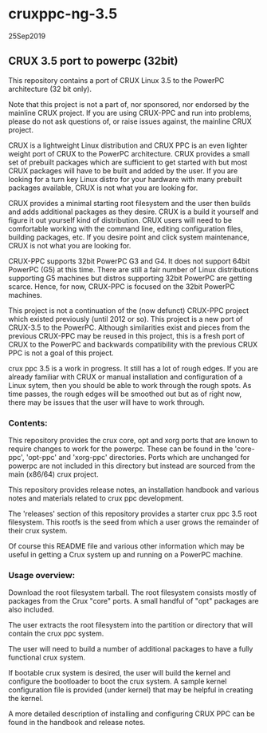 # cruxppc-ng-3.5

25Sep2019

## CRUX 3.5 port to powerpc (32bit)

  This repository contains a port of CRUX Linux 3.5 to the PowerPC architecture (32 bit only).   

  Note that this project is not a part of, nor sponsored, nor endorsed by the 
mainline CRUX project.  If you are using CRUX-PPC and run into problems, please do not ask questions of, or raise issues against, the mainline CRUX project.  

  CRUX is a lightweight Linux distribution and CRUX PPC is an even lighter weight port of CRUX to the PowerPC architecture.   CRUX provides 
  a small set of prebuilt packages which are sufficient to get started with but most CRUX packages will have to be built and added by the user.   If you are 
  looking for a turn key Linux distro for your hardware with many prebuilt packages available, CRUX is not what you are looking for.   
  
  CRUX provides a minimal starting root filesystem and the user then builds and adds additional packages as they desire.   CRUX is a build it yourself and 
  figure it out yourself kind of distribution.   CRUX users will need to be comfortable working with the command line, editing configuration files,
  building packages, etc.   If you desire point and click system maintenance, CRUX is not what you are looking for.

  CRUX-PPC supports 32bit PowerPC G3 and G4.   It does not support 64bit PowerPC (G5) at this time.   There are still a fair number of Linux distributions supporting G5 machines but distros supporting 32bit PowerPC are getting scarce.  Hence, for now, CRUX-PPC is focused on the 32bit PowerPC machines.

  This project is not a continuation of the (now defunct) CRUX-PPC project which existed previously (until 2012 or so).   This project is a 
  new port of CRUX-3.5 to the PowerPC.  Although similarities exist and pieces from the previous CRUX-PPC may be reused in this project, this is a
  fresh port of CRUX to the PowerPC and backwards compatibility with the previous CRUX PPC is not a goal of this project.

  crux ppc 3.5 is a work in progress.  It still has a lot of rough edges.
If you are already familiar with CRUX or manual installation and configuration
of a Linux sytem, then you should be able to work through the rough spots.
As time passes, the rough edges will be smoothed out but as of right now,
there may be issues that the user will have to work through.


### Contents:

  This repository provides the crux core, opt and xorg ports that are
known to require changes to work for the powerpc.  These can be found 
in the 'core-ppc', 'opt-ppc' and 'xorg-ppc' directories.  Ports which
are unchanged for powerpc are not included in this directory but instead
are sourced from the main (x86/64) crux project.

  This repository provides release notes, an installation handbook
and various notes and materials related to crux ppc development.

  The 'releases' section of this repository provides a starter 
crux ppc 3.5 root filesystem.  This rootfs is the seed from which a user
grows the remainder of their crux system.

  Of course this README file and various other information which may
be useful in getting a Crux system up and running on a PowerPC machine.


### Usage overview:

  Download the root filesystem tarball.   The root filesystem consists
  mostly of packages from the Crux "core" ports.  A small handful of 
  "opt" packages are also included.

  The user extracts the root filesystem into the partition or directory 
  that will contain the crux ppc system.

  The user will need to build a number of additional packages to have 
  a fully functional crux system.  

  If bootable crux system is desired, the user will build the kernel 
  and configure the bootloader to boot the crux system.   A sample 
  kernel configuration file is provided (under kernel) that may be 
  helpful in creating the kernel.

  A more detailed description of installing and configuring CRUX PPC can be
  found in the handbook and release notes.
